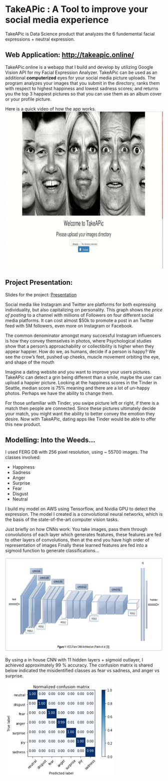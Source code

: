 # TakeAPic : A Tool to improve your social media experience
TakeAPic is Data Science product that analyzes the 6 fundemental facial expressions + neutral expression. 

## Web Application: http://takeapic.online/

TakeAPic.online is a webapp that I build and develop by utilizing Google Vision API for my Facial Expression Analyzer. 
TakeAPic can be used as an additional **computerized** eyes for your social media picture uploads. 
The program analyzes your images that you submit in the directory, ranks them with respect to highest happiness and lowest sadness scores; and returns you the top 3 happiest pictures so that you can use them as an album cover or your profile picture. 

Here is a quick video of how the app works. 
<img alt="App_Video" src="./TakeAPic/static/img/takeapic01302018 (1).gif" height="500" width="1000" />

## Project Presentation:
Slides for the project:
<a href="https://docs.google.com/presentation/d/e/2PACX-1vSYFRupRBmiBZh3q1zJs5VcbirzJ66oHGLc7fG9kCgjYGJF6SGTEoOlktySnfqu0rnE-rO1yz1elA_2/pub?start=true&loop=false&delayms=15000"> Presentation </a>

Social media like Instagram and Twitter are platforms for both expressing individuality, but also capitalizing on personality. 
This graph shows the *price of posting* to a channel with millions of Followers on four different social media platforms. It can cost almost $50k to promote a post in an Twitter feed with 5M followers, even more on Instagram or Facebook.

The common denominator amongst many successful Instagram influencers is how they convey themselves in photos, where
Psychological studies show that a person’s approachability or collectibility is higher when they appear happier.
How do we, as humans, decide if a person is happy? We see the crow’s feet, pushed up cheeks, muscle movement orbiting the eye, and shape of the mouth

Imagine a dating website and you want to improve your users pictures. TakeAPic can detect a grin being different than a smile, maybe the user can upload a happier picture. Looking at the happiness scores in the Tinder in Seattle, median score is 75% meaning and there are a lot of un-happy photos. Perhaps we have the ability to change them. 

For those unfamiliar with Tinder, you swipe picture left or right, if there is a match then people are connected. Since these pictures ultimately decide your match, you might want the ability to better convey the emotion they desire. Now with TakeAPic, dating apps like Tinder would be able to offer this new product.

## Modelling: Into the Weeds...
I used FERG DB with 256 pixel resolution, using ~ 55700 images. The classes involved:
  * Happiness
  * Sadness
  * Anger
  * Surprise
  * Fear
  * Disgust
  * Neutral
  
I build my model on AWS using Tensorflow, and Nvidia GPU to detect the expression. 
The model I created is a convolutional neural networks, which is the basis of the state-of-the-art computer vision tasks.

Just briefly on how CNNs work:
You take images, pass them through convolutions of each layer which generates features, these features are fed to other layers of convolutions, then at the end you have high order of representation of images
Finally these learned features are fed into a sigmoid function to generate classifications...

<img alt="CNN" src="./TakeAPic/static/img/CNN.png" height="300" width="700" />

By using a in house CNN with 11 hidden layers + sigmoid outlayer, I achieved approximately 99 % accuracy. The confusion matrix is shared below indicated the misidentified classes as fear vs sadness, and anger vs surprise. 

<img alt="MultiClassification_ConfusionMatrix_for_FERG_DB_256" src="./TakeAPic/MultiClassification_ConfusionMatrix_for_FERG_DB_256.png" height="300" width="350" />






